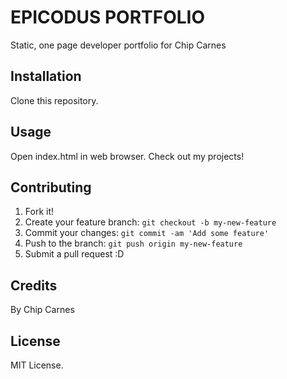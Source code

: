   # EPICODUS PORTFOLIO

Static, one page developer portfolio for Chip Carnes

## Installation

Clone this repository.

## Usage

Open index.html in web browser.
Check out my projects!

## Contributing

1. Fork it!
2. Create your feature branch: `git checkout -b my-new-feature`
3. Commit your changes: `git commit -am 'Add some feature'`
4. Push to the branch: `git push origin my-new-feature`
5. Submit a pull request :D

## Credits

By Chip Carnes

## License

MIT License.
